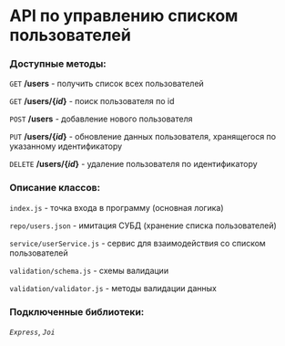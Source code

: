 # API по управлению списком пользователей

### Доступные методы:

`GET` **/users** - получить список всех пользователей

`GET` **/users/{*id*}** - поиск пользователя по id

`POST` **/users** - добавление нового пользователя

`PUT` **/users/{*id*}** - обновление данных пользователя, хранящегося по указанному идентификатору

`DELETE` **/users/{*id*}** - удаление пользователя по идентификатору

### Описание классов:

`index.js` - точка входа в программу (основная логика)

`repo/users.json` - имитация СУБД (хранение списка пользователей)

`service/userService.js` - сервис для взаимодействия со списком пользователей

`validation/schema.js` - схемы валидации

`validation/validator.js` - методы валидации данных

### Подключенные библиотеки:

*`Express`*, *`Joi`*